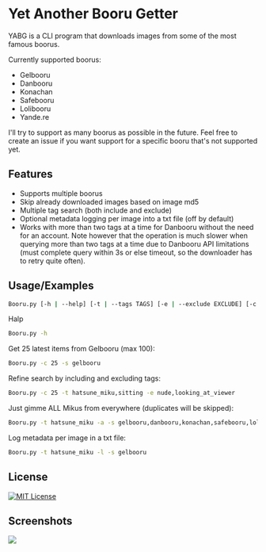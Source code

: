 # Yet Another Booru Getter

YABG is a CLI program that downloads images from some of the most famous boorus.

Currently supported boorus:

- Gelbooru
- Danbooru
- Konachan
- Safebooru
- Lolibooru
- Yande.re

I'll try to support as many boorus as possible in the future. Feel free to create an issue if you want support for a
specific booru that's not supported yet.

## Features

- Supports multiple boorus
- Skip already downloaded images based on image md5
- Multiple tag search (both include and exclude)
- Optional metadata logging per image into a txt file (off by default)
- Works with more than two tags at a time for Danbooru without the need for an account. Note however that the operation
  is much slower when querying more than two tags at a time due to Danbooru API limitations (must complete query within
  3s or else timeout, so the downloader has to retry quite often).

## Usage/Examples

```bash
Booru.py [-h | --help] [-t | --tags TAGS] [-e | --exclude EXCLUDE] [-c | --count COUNT] [-l | --log] [-a | --all] [-s | --sources SOURCES]
```

Halp

```bash
Booru.py -h
```

Get 25 latest items from Gelbooru (max 100):

```bash
Booru.py -c 25 -s gelbooru
```

Refine search by including and excluding tags:

```bash
Booru.py -c 25 -t hatsune_miku,sitting -e nude,looking_at_viewer
```

Just gimme ALL Mikus from everywhere (duplicates will be skipped):

```bash
Booru.py -t hatsune_miku -a -s gelbooru,danbooru,konachan,safebooru,lolibooru,yandere
```

Log metadata per image in a txt file:

```bash
Booru.py -t hatsune_miku -l -s gelbooru
```

## License

[![MIT License](https://img.shields.io/badge/License-MIT-green.svg)](https://choosealicense.com/licenses/mit/)

## Screenshots

<img src="https://raw.githubusercontent.com/ConstruKction/booru_getter/master/screenshots/booru_getter.png"/>

